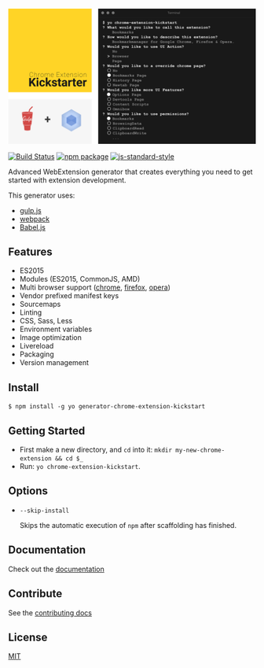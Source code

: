 ![generator-chrome-extension-kickstart](images/chrome-extension-kickstarter-intro.png)

[![Build Status](https://secure.travis-ci.org/HaNdTriX/generator-chrome-extension-kickstart.png?branch=master)](https://travis-ci.org/HaNdTriX/generator-chrome-extension-kickstart) [![npm package](https://badge.fury.io/js/generator-chrome-extension-kickstart.svg)](https://www.npmjs.com/package/generator-chrome-extension-kickstart)
[![js-standard-style](https://img.shields.io/badge/code%20style-standard-green.svg?style=flat-square)](https://github.com/feross/standard)

Advanced WebExtension generator that creates everything you need to get started with extension development. 

This generator uses:

* [gulp.js](http://gulpjs.com/)
* [webpack](http://webpack.github.io/docs/)
* [Babel.js](https://babeljs.io/)

## Features

* ES2015
* Modules (ES2015, CommonJS, AMD)
* Multi browser support ([chrome](https://developer.chrome.com/extensions), [firefox](https://wiki.mozilla.org/WebExtensions), [opera](https://dev.opera.com/extensions/))
* Vendor prefixed manifest keys
* Sourcemaps
* Linting
* CSS, Sass, Less
* Environment variables
* Image optimization
* Livereload
* Packaging
* Version management

## Install

	$ npm install -g yo generator-chrome-extension-kickstart

## Getting Started

- First make a new directory, and `cd` into it: `mkdir my-new-chrome-extension && cd $_`
- Run: `yo chrome-extension-kickstart`.

## Options

* `--skip-install`

  Skips the automatic execution of `npm` after
  scaffolding has finished.
  
## Documentation

Check out the [documentation](DOCUMENTATION.md)

## Contribute

See the [contributing docs](https://github.com/yeoman/yeoman/blob/master/contributing.md)

## License

[MIT](LICENSE)
